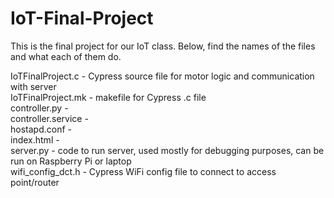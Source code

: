 # IoT-Final-Project

This is the final project for our IoT class. Below, find the names of the files and what each of them do.

IoTFinalProject.c - Cypress source file for motor logic and communication with server  
IoTFinalProject.mk - makefile for Cypress .c file  
controller.py -   
controller.service -   
hostapd.conf -   
index.html -   
server.py - code to run server, used mostly for debugging purposes, can be run on Raspberry Pi or laptop  
wifi_config_dct.h - Cypress WiFi config file to connect to access point/router  
